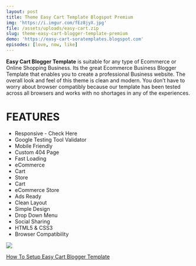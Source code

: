 ```yaml
---
layout: post
title: Theme Easy Cart Template Blogspot Premium
img: 'https://i.imgur.com/fEz8jyX.jpg'
file: /assets/uploads/easy-cart.zip
slug: theme-easy-cart-blogger-template-premium
demo: 'https://easy-cart-soratemplates.blogspot.com'
episodes: [love, now, like]
---
```

**Easy Cart Blogger Template** is suitable for any type of Ecommerce or Online Shopping Business. Its the great Ecommerce Business Blogger Template that enables you to create a professional Business website. The overall look and feel of this theme is clean and modern. You don’t have to worry about browser compatibly because our template has been tested across all browsers and works with no shortages in any of the experiences.

# FEATURES

* Responsive - Check Here
* Google Testing Tool Validator
* Mobile Friendly
* Custom 404 Page 
* Fast Loading 
* eCommerce
* Cart
* Store
* Cart
* eCommerce Store
* Ads Ready
* Clean Layout
* Simple Design
* Drop Down Menu
* Social Sharing
* HTML5 & CSS3
* Browser Compatibility


![](https://i.imgur.com/fEz8jyX.jpg)

[How To Setup Easy Cart Blogger Template](https://youtu.be/5GqYyatNctA)
